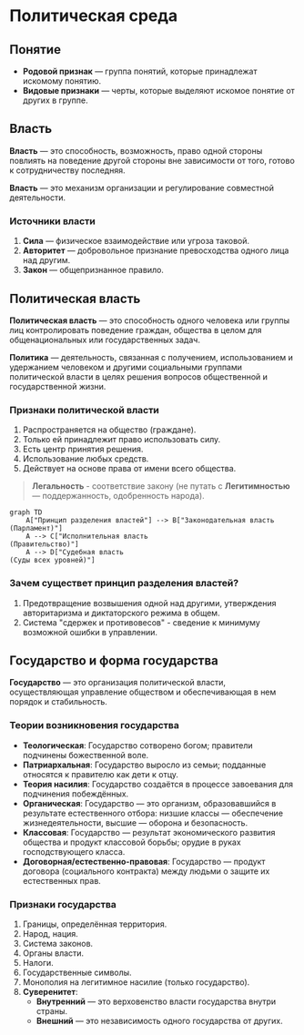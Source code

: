 # Политическая среда

## Понятие

*   **Родовой признак** — группа понятий, которые принадлежат искомому понятию.
*   **Видовые признаки** — черты, которые выделяют искомое понятие от других в группе.

## Власть

**Власть** — это способность, возможность, право одной стороны повлиять на поведение другой стороны вне зависимости от того, готово к сотрудничеству последняя.

**Власть** — это механизм организации и регулирование совместной деятельности.

### Источники власти

1.  **Сила** — физическое взаимодействие или угроза таковой.
2.  **Авторитет** — добровольное признание превосходства одного лица над другим.
3.  **Закон** — общепризнанное правило.

## Политическая власть

**Политическая власть** — это способность одного человека или группы лиц контролировать поведение граждан, общества в целом для общенациональных или государственных задач.

**Политика** — деятельность, связанная с получением, использованием и удержанием человеком и другими социальными группами политической власти в целях решения вопросов общественной и государственной жизни.

### Признаки политической власти

1.  Распространяется на общество (граждане).
2.  Только ей принадлежит право использовать силу.
3.  Есть центр принятия решения.
4.  Использование любых средств.
5.  Действует на основе права от имени всего общества.

> **Легальность** - соответствие закону (не путать с **Легитимностью** — поддержанность, одобренность народа).

```mermaid
graph TD
    A["Принцип разделения властей"] --> B["Законодательная власть
(Парламент)"]
    A --> C["Исполнительная власть
(Правительство)"]
    A --> D["Судебная власть
(Суды всех уровней)"]
```

### Зачем существет принцип разделения властей?

1. Предотвращение возвышения одной над другими, утверждения авторитаризма и диктаторского режима в общем.
2. Система "сдержек и противовесов" - сведение к минимуму возможной ошибки в управлении.

## Государство и форма государства

**Государство** — это организация политической власти, осуществляющая управление обществом и обеспечивающая в нем порядок и стабильность.

### Теории возникновения государства

*   **Теологическая**: Государство сотворено богом; правители подчинены божественной воле.
*   **Патриархальная**: Государство выросло из семьи; подданные относятся к правителю как дети к отцу.
*   **Теория насилия**: Государство создаётся в процессе завоевания для подчинения побеждённых.
*   **Органическая**: Государство — это организм, образовавшийся в результате естественного отбора: низшие классы — обеспечение жизнедеятельности, высшие — оборона и безопасность.
*   **Классовая**: Государство — результат экономического развития общества и продукт классовой борьбы; орудие в руках господствующего класса.
*   **Договорная/естественно-правовая**: Государство — продукт договора (социального контракта) между людьми о защите их естественных прав.

### Признаки государства

1.  Границы, определённая территория.
2.  Народ, нация.
3.  Система законов.
4.  Органы власти.
5.  Налоги.
6.  Государственные символы.
7.  Монополия на легитимное насилие (только государство).
8.  **Суверенитет**:
    *   **Внутренний** — это верховенство власти государства внутри страны.
    *   **Внешний** — это независимость одного государства от других.
